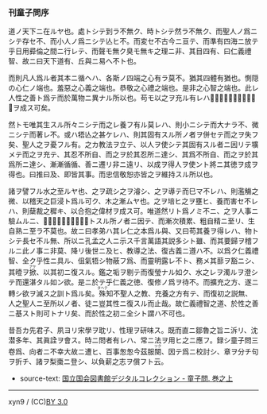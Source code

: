 

### 刊童子問序


道ノ天下ニ在ルヤ也。處トシテ到ラ不無ク、時トシテ然ラ不無ク、而聖人ノ爲ニシテ存セ不、而小人ノ爲ニシテ亾ヒ不。而変セ不古今ニ亘テ、而準有四海ニ放テ乎日用彛倫之間ニ行レテ、而聲モ無ク臭モ無キ之理ニ非、其目四有、曰仁義禮智、故ニ曰天下道有、丘與ニ易へ不ト也。

而則凡人爲ル者其本ニ循ヘハ、各斯ノ四端之心有ラ莫不。猶其四體有猶也。惻隠の心仁ノ端也。羞惡之心義之端也。恭敬之心禮之端也。是非之心智之端也。此レ人性之善ト爲テ而於萬物ニ異ナル所以也。苟モ以之ヲ充ル有レハ𤇟、則皆以仁義禮智之徳ヲ成ス可矣。

然トモ唯其生スル所々ニシテ而之レ養フ有ル莫レハ、則小ニシテ而大ナラ不、微ニシテ而著レ不。或ハ牾亾之甚ケレハ、則其固有スル所ノ者ヲ併セテ而之ヲ失フ矣、聖人之ヲ憂フル有。之カ教法ヲ立テ、以人ヲ使シテ其固有スル者ニ因リテ壙メテ而之ヲ充テ、其忍不所自、而之ヲ於其忍所ニ達シ、其爲不所自、而之ヲ於其爲所ニ達シ、漸漸循循、善ニ遷リ非ニ遠リ、以成ヲ得人ヲ使ント將ニ其徳ヲ成ヲ得也。曰推曰及、即皆其事。而忠信敬恕亦皆之ヲ維持スル所以也。

諸ヲ譬フル水之至ルヤ也、之ヲ疏シ之ヲ濬シ、之ヲ導テ而巳マ不レハ、則濫觴之微、以稽天之巨浸ト爲ル可ク、木之漸ムヤ也。之ヲ培ヒ之ヲ壅ヒ、養而害セ不レハ、則蘖裁之穉キ、以合抱之偉材ヲ成ス可。唯道然リト爲ノミ不ニ、之ヲ人事ニ驗ムルニ、𠆸巧藝術、亦皆以其本トスル所ノ者ニ因テ、而漸次積累、粗自精ニ至リ、生自熟ニ至ラ不莫也。故ニ曰孝弟ハ其レ仁之本爲ル與、又曰苟其養ヲ得レハ、物トシテ長セ不ル無、所以ニ孔孟之人ニ示ス千言萬語其説多シト雖、而其要歸ヲ稽フルニ此ノ事ニ非莫、降リ後世ニ及ヒ、教導之法、復古義ニ遵ハ不。以爲ク仁義禮智、全ク乎性ニ具ル、伹氣牾シ物蔽フ爲、而靈明露レ不ト、務メ其蔀ヲ豁ニシ、其曀ヲ<ruby><rb>掀</rb><rp>(</rp><rt>アケ</rt><rp>)</rp></ruby>、以其初ニ復スル。鑑之垢ヲ剔テ而復瑩ナル如ク、水之レヲ濁ルヲ澄シテ而還湛タル如ン欲。是ニ於テ乎仁義之徳、復修ノ爲ヲ待不。而擴充之方、遂ニ轉シ欲ヲ滅ス之訓ト爲ル矣。<ruby><rb>殊</rb><rp>(</rp><rt>タヘテ</rt><rp>)</rp></ruby>知不聖人之教、充養之方有テ、而復初之説無、人之聖人ニ至所以ノ者、徒ニ豈其性ニ復スル而止哉。故仁義禮智之道、於性之善ニ基スト則可トナリ矣、而於性之初ニ全シト謂ハ不可也。

昔吾カ先君子、夙ヨリ宋學ヲ耽リ、性理ヲ研味ス。既而直ニ鄒魯之旨ニ泝リ、沈潜多年、其眞詮ヲ會ス。時ニ問者有レハ、常ニ法ヲ用ヒ之ニ應フ。録シ童子問三卷爲、向者ニ不幸大故ニ遭ヒ、百事怱怱今茲服<ruby><rb>闋</rb><rp>(</rp><rt>ツク</rt><rp>)</rp></ruby>、因テ爲ニ校討シ、章ヲ分チ句ヲ折チ、諸ヲ梨棗ニ登シ、以負薪之志ヲ償フト云。





* source-text: [国立国会図書館デジタルコレクション - 童子問. 巻之上](http://dl.ndl.go.jp/info:ndljp/pid/757852/2)

---
xyn9 / (CC)[BY 3.0](https://creativecommons.org/licenses/by/3.0/deed)
